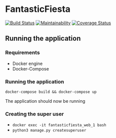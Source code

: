 # FantasticFiesta
[![Build Status](https://travis-ci.org/maximest-pierre/FantasticFiesta.svg?branch=master)](https://travis-ci.org/maximest-pierre/FantasticFiesta)
[![Maintainability](https://api.codeclimate.com/v1/badges/06d430c92fcc868c3377/maintainability)](https://codeclimate.com/github/maximest-pierre/FantasticFiesta/maintainability)
[![Coverage Status](https://coveralls.io/repos/github/maximest-pierre/FantasticFiesta/badge.svg?branch=master)](https://coveralls.io/github/maximest-pierre/FantasticFiesta?branch=master)
## Running the application

### Requirements
- Docker engine
- Docker-Compose

### Running the application

```docker-compose build && docker-compose up```

The application should now be running

### Creating the super user

* `docker exec -it fantasticfiesta_web_1 bash`
* `python3 manage.py createsuperuser`
